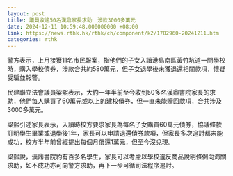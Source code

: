 ```yaml
---
layout: post
title: 議員收逾50名漢鼎家長求助　涉款3000多萬元
date: 2024-12-11 10:59:48.000000000 +08:00
link: https://news.rthk.hk/rthk/ch/component/k2/1782960-20241211.htm
categories: rthk
---
```


警方表示，上月接獲11名市民報案，指他們的子女入讀港島南區黃竹坑道一間學校時，購入學校債券，涉款合共約580萬元，但子女退學後未獲退還相關款項，懷疑受騙並報警。

民建聯立法會議員梁熙表示，大約一年半前至今收到50多名漢鼎書院家長的求助，他們每人購買了60萬元或以上的建校債券，但一直未能贖回款項，合共涉及3000多萬元。

梁熙引述家長表示，入讀時校方要求家長為每名子女購買60萬元債券，協議條款訂明學生畢業或退學後1年，家長可以申請退還債券款項，但家長多次追討都未能成功，校方半年前曾經提出每個月償還1萬元，但至今沒兌現。

梁熙說，漢鼎書院約有百多名學生，家長可以考慮以學校違反商品說明條例向海關求助，如不成功亦可向警方求助，再下一步可循司法程序追討。
